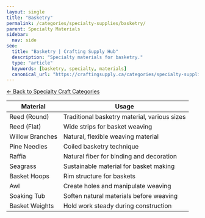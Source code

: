 ```yaml
---
layout: single
title: "Basketry"
permalink: /categories/specialty-supplies/basketry/
parent: Specialty Materials
sidebar:
  nav: side
seo:
  title: "Basketry | Crafting Supply Hub"
  description: "Specialty materials for basketry."
  type: "article"
  keywords: [basketry, specialty, materials]
  canonical_url: "https://craftingsupply.ca/categories/specialty-supplies/basketry/"
---
```

[← Back to Specialty Craft Categories](/categories/specialty-supplies/)

| Material | Usage |
|----------|-------|
| Reed (Round) | Traditional basketry material, various sizes |
| Reed (Flat) | Wide strips for basket weaving |
| Willow Branches | Natural, flexible weaving material |
| Pine Needles | Coiled basketry technique |
| Raffia | Natural fiber for binding and decoration |
| Seagrass | Sustainable material for basket making |
| Basket Hoops | Rim structure for baskets |
| Awl | Create holes and manipulate weaving |
| Soaking Tub | Soften natural materials before weaving |
| Basket Weights | Hold work steady during construction |
